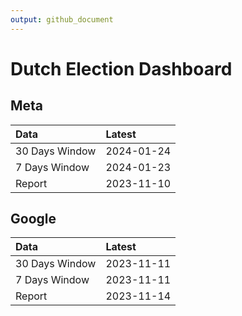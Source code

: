 ```yaml
---
output: github_document
---
```


# Dutch Election Dashboard



## Meta


|Data           |Latest     |
|:--------------|:----------|
|30 Days Window |2024-01-24 |
|7 Days Window  |2024-01-23 |
|Report         |2023-11-10 |

## Google


|Data           |Latest     |
|:--------------|:----------|
|30 Days Window |2023-11-11 |
|7 Days Window  |2023-11-11 |
|Report         |2023-11-14 |
